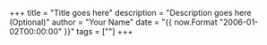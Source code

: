 +++
title = "Title goes here"
description = "Description goes here (Optional)"
author = "Your Name"
date = "{{ now.Format \"2006-01-02T00:00:00\" }}"
tags = [""]
+++
